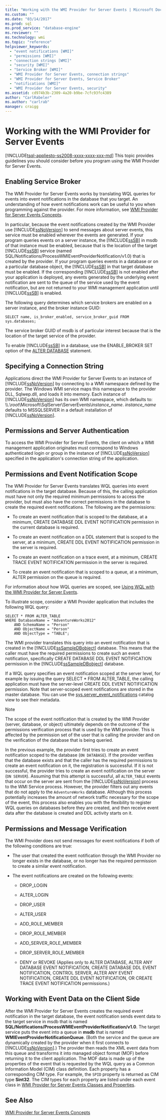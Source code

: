 ```yaml
---
title: "Working with the WMI Provider for Server Events | Microsoft Docs"
ms.custom: ""
ms.date: "03/14/2017"
ms.prod: sql
ms.prod_service: "database-engine"
ms.reviewer: ""
ms.technology: wmi
ms.topic: "reference"
helpviewer_keywords: 
  - "event notifications [WMI]"
  - "permissions [WMI]"
  - "connection strings [WMI]"
  - "security [WMI]"
  - "Service Broker [WMI]"
  - "WMI Provider for Server Events, connection strings"
  - "WMI Provider for Server Events, Service Broker"
  - "notifications [WMI]"
  - "WMI Provider for Server Events, security"
ms.assetid: cd974b3b-2309-4a20-b9be-7cfc93fc4389
author: "CarlRabeler"
ms.author: "carlrab"
manager: craigg
---
```

# Working with the WMI Provider for Server Events
[!INCLUDE[tsql-appliesto-ss2008-xxxx-xxxx-xxx-md](../../includes/tsql-appliesto-ss2008-xxxx-xxxx-xxx-md.md)]
  This topic provides guidelines you should consider before you program using the WMI Provider for Server Events.  
  
## Enabling Service Broker  
 The WMI Provider for Server Events works by translating WQL queries for events into event notifications in the database that you target. An understanding of how event notifications work can be useful to you when programming against the provider. For more information, see [WMI Provider for Server Events Concepts](http://technet.microsoft.com/library/ms180560.aspx).  
  
 In particular, because the event notifications created by the WMI Provider use [!INCLUDE[ssNoVersion](../../includes/ssnoversion-md.md)] to send messages about server events, this service must be enabled wherever the events are generated. If your program queries events on a server instance, the [!INCLUDE[ssSB](../../includes/sssb-md.md)] in msdb of that instance must be enabled, because that is the location of the target [!INCLUDE[ssSB](../../includes/sssb-md.md)] service (named SQL/Notifications/ProcessWMIEventProviderNotification/v1.0) that is created by the provider. If your program queries events in a database or on a particular database object, the [!INCLUDE[ssSB](../../includes/sssb-md.md)] in that target database must be enabled. If the corresponding [!INCLUDE[ssSB](../../includes/sssb-md.md)] is not enabled after your application is deployed, any events generated by the underlying event notification are sent to the queue of the service used by the event notification, but are not returned to your WMI management application until [!INCLUDE[ssSB](../../includes/sssb-md.md)] is enabled.  
  
 The following query determines which service brokers are enabled on a server instance, and the broker instance GUID:  
  
```  
SELECT name, is_broker_enabled, service_broker_guid FROM sys.databases;  
```  
  
 The service broker GUID of msdb is of particular interest because that is the location of the target service of the provider.  
  
 To enable [!INCLUDE[ssSB](../../includes/sssb-md.md)] in a database, use the ENABLE_BROKER SET option of the [ALTER DATABASE](../../t-sql/statements/alter-database-transact-sql.md) statement.  
  
## Specifying a Connection String  
 Applications direct the WMI Provider for Server Events to an instance of [!INCLUDE[ssNoVersion](../../includes/ssnoversion-md.md)] by connecting to a WMI namespace defined by the provider. The Windows WMI service maps this namespace to the provider DLL, Sqlwep.dll, and loads it into memory. Each instance of [!INCLUDE[ssNoVersion](../../includes/ssnoversion-md.md)] has its own WMI namespace, which defaults to: \\\\.\\*root*\Microsoft\SqlServer\ServerEvents\\*instance_name*. *instance_name* defaults to MSSQLSERVER in a default installation of [!INCLUDE[ssNoVersion](../../includes/ssnoversion-md.md)].  
  
## Permissions and Server Authentication  
 To access the WMI Provider for Server Events, the client on which a WMI management application originates must correspond to Windows authenticated login or group in the instance of [!INCLUDE[ssNoVersion](../../includes/ssnoversion-md.md)] specified in the application's connection string of the application.  
  
## Permissions and Event Notification Scope  
 The WMI Provider for Server Events translates WQL queries into event notifications in the target database. Because of this, the calling application must have not only the required minimum permissions to access the provider, but must also have the correct permissions in the database to create the required event notifications. The following are the permissions:  
  
-   To create an event notification that is scoped to the database, at a minimum, CREATE DATABASE DDL EVENT NOTIFICATION permission in the current database is required.  
  
-   To create an event notification on a DDL statement that is scoped to the server, at a minimum, CREATE DDL EVENT NOTIFICATION permission in the server is required.  
  
-   To create an event notification on a trace event, at a minimum, CREATE TRACE EVENT NOTIFICATION permission in the server is required.  
  
-   To create an event notification that is scoped to a queue, at a minimum, ALTER permission on the queue is required.  
  
 For information about how WQL queries are scoped, see [Using WQL with the WMI Provider for Server Events](http://technet.microsoft.com/library/ms180524\(v=sql.105\).aspx).  
  
 To illustrate scope, consider a WMI Provider application that includes the following WQL query:  
  
```  
SELECT * FROM ALTER_TABLE  
WHERE DatabaseName = "AdventureWorks2012"   
    AND SchemaName = "Person"  
    AND ObjectName = "Person"  
    AND ObjectType = "TABLE";  
```  
  
 The WMI provider translates this query into an event notification that is created in the [!INCLUDE[ssSampleDBobject](../../includes/sssampledbobject-md.md)] database. This means that the caller must have the required permissions to create such an event notification, specifically CREATE DATABASE DDL EVENT NOTIFICATION permission in the [!INCLUDE[ssSampleDBobject](../../includes/sssampledbobject-md.md)] database.  
  
 If a WQL query specifies an event notification scoped at the server level, for example by issuing the query SELECT * FROM ALTER_TABLE, the calling application must have the server-level CREATE DDL EVENT NOTIFICATION permission. Note that server-scoped event notifications are stored in the master database. You can use the [sys.server_event_notifications](../../relational-databases/system-catalog-views/sys-server-event-notifications-transact-sql.md) catalog view to see their metadata.  
  
> [!NOTE]  
>  The scope of the event notification that is created by the WMI Provider (server, database, or object) ultimately depends on the outcome of the permissions verification process that is used by the WMI provider. This is affected by the permission set of the user that is calling the provider and on the verification of the database that is being queried.  
>   
>  In the previous example, the provider first tries to create an event notification scoped to the database (`ON DATABASE`). If the provider verifies that the database exists and that the caller has the required permissions to create an event notification on it, the registration is successful. If it is not successful, the provider tries to create an event notification on the server (`ON SERVER`). Assuming that this attempt is successful, all `ALTER_TABLE` events that occur on the server are sent from the [!INCLUDE[ssNoVersion](../../includes/ssnoversion-md.md)] process to the WMI Service process. However, the provider filters out any events that do not apply to the `AdventureWorks` database. Although this process potentially increases the amount of network traffic necessary for the scope of the event, this process also enables you with the flexibility to register WQL queries on databases before they are created, and then receive event data after the database is created and DDL activity starts on it.  
  
## Permissions and Message Verification  
 The WMI Provider does not send messages for event notifications if both of the following conditions are true:  
  
-   The user that created the event notification through the WMI Provider no longer exists in the database, or no longer has the required permission to create a similar event notification.  
  
-   The event notifications are created on the following events:  
  
    -   DROP_LOGIN  
  
    -   ALTER_LOGIN  
  
    -   DROP_USER  
  
    -   ALTER_USER  
  
    -   ADD_ROLE_MEMBER  
  
    -   DROP_ROLE_MEMBER  
  
    -   ADD_SERVER_ROLE_MEMBER  
  
    -   DROP_SERVER_ROLE_MEMBER  
  
    -   DENY or REVOKE (Applies only to ALTER DATABASE, ALTER ANY DATABASE EVENT NOTIFICATION, CREATE DATABASE DDL EVENT NOTIFICATION, CONTROL SERVER, ALTER ANY EVENT NOTIFICATION, CREATE DDL EVENT NOTIFICATION, OR CREATE TRACE EVENT NOTIFICATION permissions.)  
  
## Working with Event Data on the Client Side  
 After the WMI Provider for Server Events creates the required event notification in the target database, the event notification sends event data to the target service in msdb that is named **SQL/Notifications/ProcessWMIEventProviderNotification/v1.0**. The target service puts the event into a queue in **msdb** that is named **WMIEventProviderNotificationQueue**. (Both the service and the queue are dynamically created by the provider when it first connects to [!INCLUDE[ssNoVersion](../../includes/ssnoversion-md.md)].) The provider then reads the XML event data from this queue and transforms it into managed object format (MOF) before returning it to the client application. The MOF data is made up of the properties of the event that is requested by the WQL query as a Common Information Model (CIM) class definition. Each property has a corresponding CIM type. For example, the `SPID` property is returned as CIM type **Sint32**. The CIM types for each property are listed under each event class in [WMI Provider for Server Events Classes and Properties](../../relational-databases/wmi-provider-server-events/wmi-provider-for-server-events-classes-and-properties.md).  
  
## See Also  
 [WMI Provider for Server Events Concepts](http://technet.microsoft.com/library/ms180560.aspx)  
  
  
